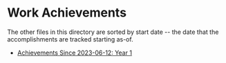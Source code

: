 # Work Achievements
The other files in this directory are sorted by start date -- the date that the accomplishments are tracked starting as-of.

* [Achievements Since 2023-06-12: Year 1](./20230612.md)
